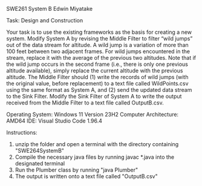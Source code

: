 SWE261 System B
Edwin Miyatake

Task: Design and Construction

Your task is to use the existing frameworks as the basis for creating a new system. Modify System A by revising the Middle Filter to filter “wild jumps” out of the data stream for altitude. A
wild jump is a variation of more than 100 feet between two adjacent frames. For wild jumps encountered in the stream, replace it with the average of the previous two altitudes. Note that if the
wild jump occurs in the second frame (i.e., there is only one previous altitude available), simply replace the current altitude with the previous altitude. The Middle Filter should (1) write the records of wild
jumps (with the original value, before replacement) to a text file called WildPoints.csv using the same format as System A, and (2) send the updated data stream to the Sink Filter. Modify the Sink Filter of System A to write the output received from the Middle Filter to a text file called OutputB.csv.

Operating System: Windows 11 Version 23H2 
Computer Architecture: AMD64 
IDE: Visual Studio Code 1.96.4

Instructions:

1. unzip the folder and open a terminal with the directory containing "SWE264SystemB" 
2. Compile the necessary java files by running javac *.java into the designated terminal
3. Run the Plumber class by running "java Plumber"
4. The output is written onto a text file called "OutputB.csv"

 
